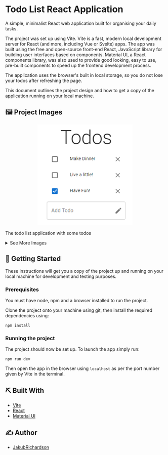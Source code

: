 # Todo List React Application
A simple, minimalist React web application built for organising your daily tasks.

The project was set up using Vite. Vite is a fast, modern local development server for React (and more, including Vue or Svelte) apps. The app was built using the free and open-source front-end React, JavaScript library for building user interfaces based on components. Material UI, a React components library, was also used to provide good looking, easy to use, pre-built components to speed up the frontend development process.

The application uses the browser's built in local storage, so you do not lose your todos after refreshing the page.

This document outlines the project design and how to get a copy of the application running on your local machine.

## 🖼️ Project Images

<p align="center">
    <img src="./images/Items.png" alt="Some Todos" width="300"/>
</p>
<p>The todo list application with some todos</p>

<details>
<summary>See More Images</summary>
<br>
<p align="center">
    <img src="./images/Input.png" alt="The Todo List Input" width="=300"/>
</p>
<p>Adding a new todo</p>
<p align="center">
    <img src="./images/Home.png" alt="Empty Todo List page" width="300"/>
</p>
<p>Cleared todo list page (This is the way the page looks after the application is first opened)</p>
</details>

## 🏁 Getting Started
These instructions will get you a copy of the project up and running on your local machine for development and testing purposes.

### Prerequisites
You must have node, npm and a browser installed to run the project. 

Clone the project onto your machine using git, then install the required dependencies using:
```
npm install 
```

### Running the project

The project should now be set up. To launch the app simply run:
```
npm run dev
```

Then open the app in the browser using `localhost` as per the port number given by Vite in the terminal.

## ⛏️ Built With

- [Vite](https://vitejs.dev/)
- [React](https://react.dev/)
- [Material UI](https://mui.com/)

## ✍️ Author

- [JakubRichardson](https://github.com/JakubRichardson)